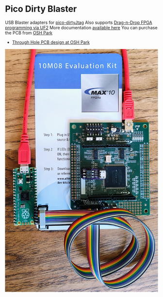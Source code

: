 # Pico Dirty Blaster
USB Blaster adapters for [pico-dirtyJtag](https://github.com/phdussud/pico-dirtyJtag)
Also supports [Drag-n-Drop FPGA programming via UF2](https://steieio.github.io/pico-dirty-blaster/uf2jbc.html)
More documentation [available here](https://steieio.github.io/pico-dirty-blaster/)
You can purchase the PCB from [OSH Park](https://oshpark.com/)
 * [Through Hole PCB design at OSH Park](https://oshpark.com/shared_projects/5RjXdQ8y)

![Pico Dirty Blaster connected to MAX10 evaluation kit](docs/max10m08e144-pico.jpg)

